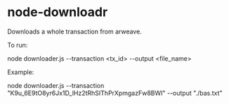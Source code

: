 # node-downloadr
Downloads a whole transaction from arweave.


To run: 

node downloader.js --transaction <tx_id> --output <file_name>

Example:

node downloader.js --transaction "K9u_6E9tO8yr6Jx1D_lHz2tRhSIThPrXpmgazFw8BWI" --output "./bas.txt"
